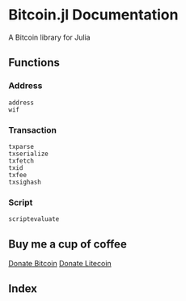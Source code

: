 # Bitcoin.jl Documentation

A Bitcoin library for Julia

## Functions

### Address

```@docs
address
wif
```

### Transaction

```@docs
txparse
txserialize
txfetch
txid
txfee
txsighash
```

### Script

```@docs
scriptevaluate
```

## Buy me a cup of coffee

[Donate Bitcoin](bitcoin:1786ytdyKz1TJgpVM34DKDB85eEQkvwgjo)
[Donate Litecoin](litecoin:LQKx7ZSspht4UZ5b5S7UVWeDW1tHZY5xnt)

## Index

```@index
```
